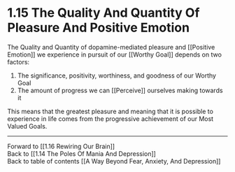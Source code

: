 # 1.15 The Quality And Quantity Of Pleasure And Positive Emotion

The Quality and Quantity of dopamine-mediated pleasure and [[Positive Emotion]] we experience in pursuit of our [[Worthy Goal]] depends on two factors:

1.  The significance, positivity, worthiness, and goodness of our Worthy Goal 
2.  The amount of progress we can [[Perceive]] ourselves making towards it

This means that the greatest pleasure and meaning that it is possible to experience in life comes from the progressive achievement of our Most Valued Goals. 

___

Forward to [[1.16 Rewiring Our Brain]]        
Back to [[1.14 The Poles Of Mania And Depression]]      
Back to table of contents [[A Way Beyond Fear, Anxiety, And Depression]]    
